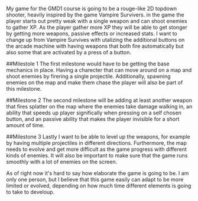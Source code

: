 My game for the GMD1 course is going to be a rouge-like 2D topdown shooter, heavily inspired by the game Vampire Survivers. in the game the player starts out pretty weak with a single weapon and can shoot enemies to gather XP. As the player gather more XP they will be able to get stonger by getting more weapons, passive effects or increased stats. I want to change up from Vampire Survives with utalizing the additional buttons on the arcade machine with having weapons that both fire automatically but also some that are activated by a press of a button. 

##Milestole 1
The first milestone would have to be getting the base mechanics in place. Having a charecter that can move around on a map and shoot enemies by firering a single projectile. Additionally, spawning enemies on the map and make them chase the player will also be part of this milestone.

##Milestone 2
The second milestone will be adding at least another weapon that fires splatter on the map where the enemies take damage walking in, an ability that speeds up player significally when pressing on a self chosen button, and an passive ability that makes the player invisible for a short amount of time.

##Milestone 3
Lastly I want to be able to level up the weapons, for example by having multiple projectiles in different directions. Furthermore, the map needs to evolve and get more difficult as the game progress with different kinds of enemies. It will also be important to make sure that the game runs smoothly with a lot of enemies on the screen.

As of right now it's hard to say how elaborate the game is going to be. I am only one person, but I believe that this game easily can adapt to be more limited or evolved, depending on how much time different elements is going to take to develoup.